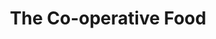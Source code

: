 ---
title: "The Co-operative Food"
url: /cheltenham/the-co-operative-food-station-road/
shop: supermarket
---